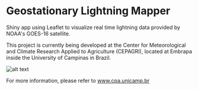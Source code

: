 # Geostationary Lightning Mapper

Shiny app using Leaflet to visualize real time lightning data provided by NOAA's GOES-16 satellite.

This project is currently being developed at the Center for Meteorological and Climate Research Applied to Agriculture (CEPAGRI), located at Embrapa inside the University of Campinas in Brazil.

![alt text](https://github.com/wesleysatelis/Global-Lightning-Mapper/blob/master/screenshots/Screenshot_2019-03-05%20Screenshot.png)

For more information, please refer to www.cpa.unicamp.br
